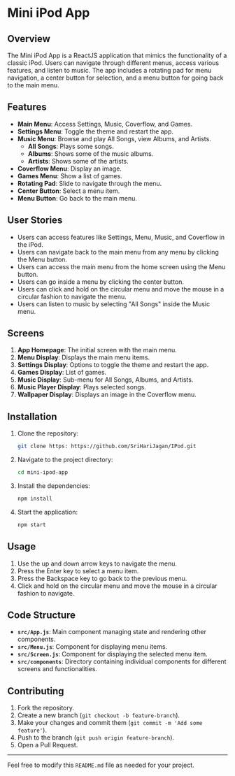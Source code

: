 # Mini iPod App

## Overview
The Mini iPod App is a ReactJS application that mimics the functionality of a classic iPod. Users can navigate through different menus, access various features, and listen to music. The app includes a rotating pad for menu navigation, a center button for selection, and a menu button for going back to the main menu.

## Features
- **Main Menu**: Access Settings, Music, Coverflow, and Games.
- **Settings Menu**: Toggle the theme and restart the app.
- **Music Menu**: Browse and play All Songs, view Albums, and Artists.
  - **All Songs**: Plays some songs.
  - **Albums**: Shows some of the music albums.
  - **Artists**: Shows some of the artists.
- **Coverflow Menu**: Display an image.
- **Games Menu**: Show a list of games.
- **Rotating Pad**: Slide to navigate through the menu.
- **Center Button**: Select a menu item.
- **Menu Button**: Go back to the main menu.

## User Stories
- Users can access features like Settings, Menu, Music, and Coverflow in the iPod.
- Users can navigate back to the main menu from any menu by clicking the Menu button.
- Users can access the main menu from the home screen using the Menu button.
- Users can go inside a menu by clicking the center button.
- Users can click and hold on the circular menu and move the mouse in a circular fashion to navigate the menu.
- Users can listen to music by selecting "All Songs" inside the Music menu.

## Screens
1. **App Homepage**: The initial screen with the main menu.
2. **Menu Display**: Displays the main menu items.
3. **Settings Display**: Options to toggle the theme and restart the app.
4. **Games Display**: List of games.
5. **Music Display**: Sub-menu for All Songs, Albums, and Artists.
6. **Music Player Display**: Plays selected songs.
7. **Wallpaper Display**: Displays an image in the Coverflow menu.

## Installation
1. Clone the repository:
    ```sh
    git clone https: https://github.com/SriHariJagan/IPod.git
    ```
2. Navigate to the project directory:
    ```sh
    cd mini-ipod-app
    ```
3. Install the dependencies:
    ```sh
    npm install
    ```
4. Start the application:
    ```sh
    npm start
    ```

## Usage
1. Use the up and down arrow keys to navigate the menu.
2. Press the Enter key to select a menu item.
3. Press the Backspace key to go back to the previous menu.
4. Click and hold on the circular menu and move the mouse in a circular fashion to navigate.

## Code Structure
- **`src/App.js`**: Main component managing state and rendering other components.
- **`src/Menu.js`**: Component for displaying menu items.
- **`src/Screen.js`**: Component for displaying the selected menu item.
- **`src/components`**: Directory containing individual components for different screens and functionalities.

## Contributing
1. Fork the repository.
2. Create a new branch (`git checkout -b feature-branch`).
3. Make your changes and commit them (`git commit -m 'Add some feature'`).
4. Push to the branch (`git push origin feature-branch`).
5. Open a Pull Request.

---

Feel free to modify this `README.md` file as needed for your project.
